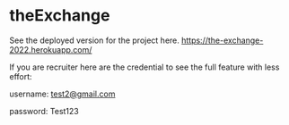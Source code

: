 # theExchange
See the deployed version for the project here.
https://the-exchange-2022.herokuapp.com/


If you are recruiter here are the credential to see the full feature with less effort:

username: test2@gmail.com

password: Test123
